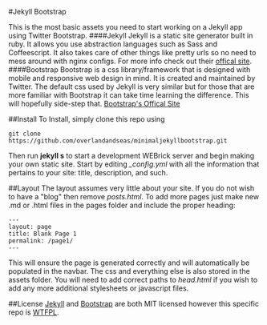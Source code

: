 #Jekyll Bootstrap

This is the most basic assets you need to start working on a Jekyll app using Twitter Bootstrap.
####Jekyll
Jekyll is a static site generator built in ruby. It allows you use abstraction languages such as Sass and Coffeescript. It also takes care of other things like pretty urls so no need to mess around with nginx configs. For more info check out their [offical site](http://jekyllrb.com/ "Jekyll's Offical Website").
####Bootstrap
Bootstrap is a css library/framework that is designed with mobile and responsive web design in mind. It is created and maintained by Twitter. The default css used by Jekyll is very similar but for those that are more familiar with Bootstrap it can take time learning the difference. This will hopefully side-step that. [Bootstrap's Offical Site](http//getbootstrap.com/ "BootStrap's Offical Site")

##Install
To Install, simply clone this repo using
```
git clone https://github.com/overlandandseas/minimaljekyllbootstrap.git
```
Then run **jekyll s** to start a development WEBrick server and begin making your own static site. Start by editing *_config.yml* with all the information that pertains to your site: title, description, and such.

##Layout
The layout assumes very little about your site. If you do not wish to have a "blog" then remove *posts.html*. To add more pages just make new .md or .html files in the pages folder and include the proper heading:
```
---
layout: page
title: Blank Page 1
permalink: /page1/
---
```
This will ensure the page is generated correctly and will automatically be populated in the navbar.
The css and everything else is also stored in the assets folder. You will need to add correct paths to *head.html* if you wish to add any more additional stylesheets or javascript files.

##License
[Jekyll](https://github.com/jekyll/jekyll/blob/master/LICENSE) and [Bootstrap](https://github.com/twbs/bootstrap/blob/master/LICENSE) are both MIT licensed however this specific repo is [WTFPL](../master/LICENSE).

